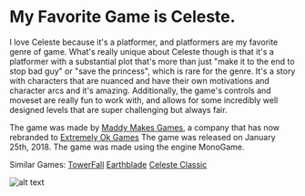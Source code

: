 # My Favorite Game is Celeste.

I love Celeste because it's a platformer, and platformers are my favorite genre of game. What's really unique about Celeste though is that it's a platformer with a substantial plot that's more than just "make it to the end to stop bad guy" or "save the princess", which is rare for the genre. It's a story with characters that are nuanced and have their own motivations and character arcs and it's amazing. Additionally, the game's controls and moveset are really fun to work with, and allows for some incredibly well designed levels that are super challenging but always fair.

The game was made by [Maddy Makes Games](https://www.mattmakesgames.com/), a company that has now rebranded to [Extremely Ok Games](https://exok.com/)
The game was released on January 25th, 2018.
The game was made using the engine MonoGame.

Similar Games:
[TowerFall](https://exok.com/games/towerfall/)
[Earthblade](https://exok.com/games/earthblade/)
[Celeste Classic](https://exok.com/minigames/celeste.html)

![alt text](https://github.com/merkadile/MTEC340/Assignments/MyFavoriteGame/celeste.png)